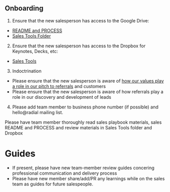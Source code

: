 ## Onboarding
1. Ensure that the new salesperson has access to the Google Drive:
  - [README and PROCESS](https://docs.google.com/document/d/1nRr5w7cY2L-s722W5rXW3Z5K6NPdM0a6t4OOQ_K0vWQ/edit)
  - [Sales Tools Folder](https://drive.google.com/drive/folders/0B_PUO9FjBNb2V1hYcGJvUF81WWM)
2. Ensure that the new salesperson has access to the Dropbox for Keynotes, Decks, etc:
  - [Sales Tools](https://www.dropbox.com/sh/bl4stp58vqkq21l/AAC7XuOoM8rwOinM_XXZIw-ma?dl=0)
3. Indoctrination
  - Please ensure that the new salesperson is aware of [how our values play a role in our pitch to referrals](https://docs.google.com/document/d/17AvUWfvSnIEhXfBnBVa31XPI8wF5h0OWqps6z2TSWsE/edit) and customers
  - Please ensure that the new salesperson is aware of how referrals play a role in our discovery and development of leads
4. Please add team member to business phone number (if possible) and hello@radial mailing list.

Please have team member thoroughly read sales playbook materials, sales README and PROCESS and review materials in Sales Tools folder and Dropbox

# Guides
  - If present, please have new team-member review guides concering professional communication and delivery process
  - Please have new member share/add/PR any learnings while on the sales team as guides for future salespeople.
